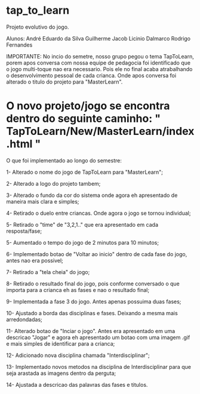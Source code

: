 # tap_to_learn
Projeto evolutivo do jogo.

Alunos:
André Eduardo da Silva
Guilherme Jacob Licinio Dalmarco
Rodrigo Fernandes

IMPORTANTE:
No incio do semetre, nosso grupo pegou o tema TapToLearn, porem apos conversa com nossa equipe de pedagocia foi identificado que o jogo multi-toque nao era necessario.
Pois ele no final acaba atrabalhando o desenvolvimento pessoal de cada crianca. Onde apos conversa foi alterado o titulo do projeto para "MasterLearn".

# O novo projeto/jogo se encontra dentro do seguinte caminho: " TapToLearn/New/MasterLearn/index.html "


O que foi implementado ao longo do semestre:

1- Alterado o nome do jogo de TapToLearn para "MasterLearn";

2- Alterado a logo do projeto tambem;

3- Alterado o fundo da cor do sistema onde agora eh apresentado de maneira mais clara e simples;

4- Retirado o duelo entre criancas. Onde agora o jogo se tornou individual;

5- Retirado o "time" de "3,2,1.." que era apresentado em cada resposta/fase;

5- Aumentado o tempo do jogo de 2 minutos para 10 minutos;

6- Implementado botao de "Voltar ao inicio" dentro de cada fase do jogo, antes nao era possivel;

7- Retirado a "tela cheia" do jogo;

8- Retirado o resultado final do jogo, pois conforme conversado o que importa para a crianca eh as fases e nao o resultado final;

9- Implementada a fase 3 do jogo. Antes apenas possuima duas fases;

10- Ajustado a borda das disciplinas e fases. Deixando a mesma mais arredondadas;

11- Alterado botao de "Inciar o jogo". Antes era apresentado em uma descricao "Jogar" e agora eh apresentado um botao com uma imagem .gif e mais simples de identificar para a crianca;

12- Adicionado nova disciplina chamada "Interdisciplinar";

13- Implementado novos metodos na disciplina de Interdisciplinar para que seja arastada as imagens dentro da perguta;

14- Ajustada a descricao das palavras das fases e titulos.